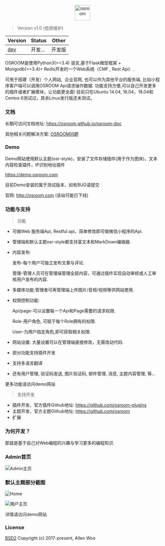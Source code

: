 
<div align=center><img width="auto" height="50" src="https://raw.githubusercontent.com/osroom/osroom/dev/apps/static/sys_imgs/osroom-logo.png" alt="osroom"/></div>

> Version v1.0 (低频维护)


| Version  | Status  |  Other   |
| --- | --- | --- |
|   [dev](https://github.com/osroom/osroom)    |  开发...   |    开发版 |


OSROOM是使用Python3(>=3.4) 语言,基于Flask微型框架 + Mongodb(>=3.4)+ Redis开发的一个Web系统（CMF , Rest Api）.

可用于搭建（开发）个人网站,  企业官网, 也可以作为其他平台的服务端, 比如小程序客户端可以调用OSROOM Api请求操作数据.
功能支持方便,可以自己开发更多的插件或者扩展模块，让功能更全面!
目前只在Ubuntu 14.04, 16.04，18.04和Centos 6测试过，其余Linux发行版还未测试。

### 文档

长期可访问文档地址: https://osroom.github.io/osroom-doc

其他相关问题解决方案: [OSROOM问题](https://demo.osroom.com/corpus?id=5c8271171d41c812d7169e00)

### Demo

Demo网站使用默认主题(osr-style)，安装了文件存储插件(用于作为图床)，文本内容检查插件，IP识别地址插件

https://demo.osroom.com

目前Demo安装的属于测试版本，如有BUG请提交

官网: http://osroom.com (该站可能已下线)


### 功能与支持

> 功能

- 可做Web 服务端Api, Restful api，简单修改即可做微信小程序的Api.

- 管理端和默认主题osr-style都支持富文本和MarkDown编辑器.

- 内容发布:

  发布-每个用户可独立发布文章与评论.

  管理-管理人员可在管理端管理全部内容，可通过插件实现自动审核或人工审核用户发布的内容.

- 多媒体功能:管理者可再管理端上传图片/音频/视频等供网站使用.

- 权限控制功能:

  Api/page-可以设置每一个Api和Page需要的请求权限.

  Role-用户角色, 可赋于每个Role拥有的权限.

  User-为用户指定角色,即可获取相关权限.

- 网站设置: 大量设置可以在管理端直接修改，无需改动代码.

- 部分功能支持插件开发

- 支持多语言翻译

- 还有用户管理, 验证码发送, 图片验证码, 邮件管理, 消息, 主题内容管理, 等...

更多功能请访问demo网站

> 支持开发

- 插件开发，官方插件Github地址: https://github.com/osroom-plugins
- 主题开发，官方主题Github地址: https://github.com/osroom
- 扩展 


### 为何开发？

那就是基于自己对Web编程的兴趣与学习更多的编程知识.

### Admin首页

![Admin主页](http://osshare.oss-cn-shenzhen.aliyuncs.com/Introduction/admin.png)

### 默认主题部分截图

![Home](http://osshare.oss-cn-shenzhen.aliyuncs.com/Introduction/home.png)

![用户主页](http://osshare.oss-cn-shenzhen.aliyuncs.com/Introduction/user-home.png)

详情请访问demo网站

### License
[BSD2](http://opensource.org/licenses/BSD-2-Clause)
Copyright (c) 2017-present, Allen Woo
